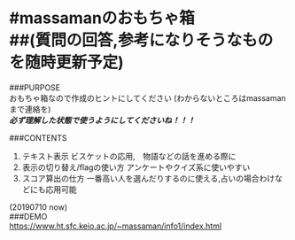#massamanのおもちゃ箱  
##(質問の回答,参考になりそうなものを随時更新予定)  
=====  
###PURPOSE  
おもちゃ箱なので作成のヒントにしてください
(わからないところはmassamanまで連絡を)  
***必ず理解した状態で使うようにしてくださいね！！！***  

###CONTENTS  
1. テキスト表示
  ビスケットの応用,　物語などの話を進める際に
2. 表示の切り替え/flagの使い方
  アンケートやクイズ系に使いやすい
3. スコア算出の仕方
  一番高い人を選んだりするのに使える,占いの場合わけなどにも応用可能

(20190710 now)  
###DEMO  
<https://www.ht.sfc.keio.ac.jp/~massaman/info1/index.html>  
